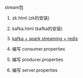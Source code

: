 stream包

1. zk.html (zk的安装)

2. kafka.html (kafka的安装)

3. [kafka + spark streaming + redis](https://www.iteblog.com/archives/1378.html)

4. 编写 consumer.properties

5. 编写 producer.properties

6. 编写 server.properties